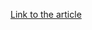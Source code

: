 [Link to the article](https://blog.talosintelligence.com/2022/05/mustang-panda-targets-europe.html)

